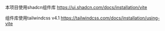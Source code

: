 
本项目使用shadcn组件库 https://ui.shadcn.com/docs/installation/vite

组件库使用tailwindcss v4.1 https://tailwindcss.com/docs/installation/using-vite